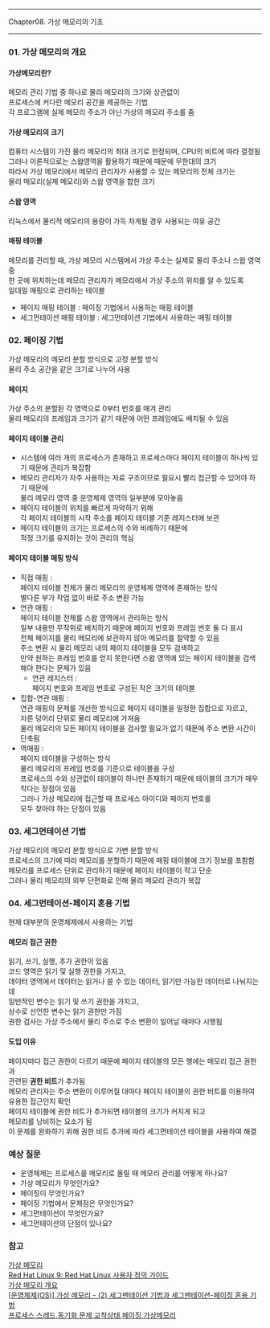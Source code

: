 -----

Chapter08. 가상 메모리의 기초

-----  

### 01. 가상 메모리의 개요
#### 가상메모리란?
메모리 관리 기법 중 하나로 물리 메모리의 크기와 상관없이  
프로세스에 커다란 메모리 공간을 제공하는 기법  
각 프로그램에 실제 메모리 주소가 아닌 가상의 메모리 주소를 줌

#### 가상 메모리의 크기
컴퓨터 시스템이 가진 물리 메모리의 최대 크기로 한정되며,
CPU의 비트에 따라 결정됨  
그러나 이론적으로는 스왑영역을 활용하기 때문에 때문에 무한대의 크기  
따라서 가상 메모리에서 메모리 관리자가 사용할 수 있는 메모리의 전체 크기는  
물리 메모리(실제 메모리)와 스왑 영역을 합한 크기  

#### 스왑 영역
리눅스에서 물리적 메모리의 용량이 가득 차게될 경우 사용되는 여유 공간

#### 매핑 테이블  
메모리를 관리할 때, 가상 메모리 시스템에서 가상 주소는 실제로 물리 주소나 스왑 영역 중  
한 곳에 위치하는데 메모리 관리자가 메모리에서 가상 주소의 위치를 알 수 있도록  
일대일 매핑으로 관리하는 테이블  

* 페이지 매핑 테이블 : 페이징 기법에서 사용하는 매핑 테이블  
* 세그먼테이션 매핑 테이블 : 세그먼테이션 기법에서 사용하는 매핑 테이블


### 02. 페이징 기법
가상 메모리의 메모리 분할 방식으로 고정 분할 방식  
물리 주소 공간을 같은 크기로 나누어 사용  
#### 페이지  
가상 주소의 분할된 각 영역으로 0부터 번호를 매겨 관리  
물리 메모리의 프레임과 크기가 같기 때문에 어떤 프레임에도 배치될 수 있음  

#### 페이지 테이블 관리  
* 시스템에 여러 개의 프로세스가 존재하고 프로세스마다 페이지 테이블이 하나씩 있기 때문에 관리가 복잡함  
* 메모리 관리자가 자주 사용하는 자료 구조이므로 필요시 빨리 접근할 수 있어야 하기 때문에  
  물리 메모리 영역 중 운영체제 영역의 일부분에 모아놓음  
* 페이지 테이블의 위치를 빠르게 파악하기 위해  
  각 페이지 테이블의 시작 주소를 페이지 테이블 기준 레지스터에 보관
* 페이지 테이블의 크기는 프로세스의 수와 비례하기 때문에  
  적정 크기를 유지하는 것이 관리의 핵심  

#### 페이지 테이블 매핑 방식  
* 직접 매핑 :  
  페이지 테이블 전체가 물리 메모리의 운영체제 영역에 존재하는 방식  
  별다른 부가 작업 없이 바로 주소 변환 가능  
* 연관 매핑 :  
  페이지 테이블 전체를 스왑 영역에서 관리하는 방식  
  일부 내용만 무작위로 배치하기 때문에 페이지 번호와 프레임 번호 둘 다 표시  
  전체 페이지를 물리 메모리에 보관하지 않아 메모리를 절약할 수 있음  
  주소 변환 시 물리 메모리 내의 페이지 테이블을 모두 검색하고  
  만약 원하는 프레임 번호를 얻지 못한다면 스왑 영역에 있는 페이지 테이블을 검색해야 한다는 문제가 있음  
  * 연관 레지스터 :  
    페이지 번호와 프레임 번호로 구성된 작은 크기의 테이블
* 집합-연관 매핑 :  
  연관 매핑의 문제를 개선한 방식으로 페이지 테이블을 일정한 집합으로 자르고,  
  자른 덩어리 단위로 물리 메모리에 가져옴  
  물리 메모리의 모든 페이지 테이블을 검사할 필요가 없기 때문에 주소 변환 시간이 단축됨
* 역매핑 :  
  페이지 테이블을 구성하는 방식  
  물리 메모리의 프레임 번호를 기준으로 테이블을 구성  
  프로세스의 수와 상관없이 테이블이 하나만 존재하기 때문에 테이블의 크기가 매우 작다는 장점이 있음  
  그러나 가상 메모리에 접근할 때 프로세스 아이디와 페이지 번호를  
  모두 찾아야 하는 단점이 있음

### 03. 세그먼테이션 기법
가상 메모리의 메모리 분할 방식으로 가변 분할 방식  
프로세스의 크기에 따라 메모리를 분할하기 때문에 매핑 테이블에 크기 정보를 포함함  
메모리를 프로세스 단위로 관리하기 때문에 페이지 테이블이 작고 단순  
그러나 물리 메모리의 외부 단편화로 인해 물리 메모리 관리가 복잡  

### 04. 세그먼테이션-페이지 혼용 기법  
현재 대부분의 운영체제에서 사용하는 기법  

#### 메모리 접근 권한  
읽기, 쓰기, 실행, 추가 권한이 있음  
코드 영역은 읽기 및 실행 권한을 가지고,  
데이터 영역에서 데이터는 읽거나 쓸 수 있는 데이터, 읽기만 가능한 데이터로 나눠지는데  
일반적인 변수는 읽기 및 쓰기 권한을 가지고,  
상수로 선언한 변수는 읽기 권한만 가짐  
권한 검사는 가상 주소에서 물리 주소로 주소 변환이 일어날 때마다 시행됨  

#### 도입 이유  
페이지마다 접근 권한이 다르기 때문에 페이지 테이블의 모든 행에는 메모리 접근 권한과  
관련된 **권한 비트**가 추가됨  
메모리 관리자는 주소 변환이 이루어질 대마다 페이지 테이블의 권한 비트를 이용하여  
유용한 접근인지 확인  
페이지 테이블에 권한 비트가 추가되면 테이블의 크기가 커지게 되고  
메모리를 낭비하는 요소가 됨  
이 문제를 완화하기 위해 권한 비트 추가에 따라 세그먼테이션 테이블을 사용하여 해결


### 예상 질문
* 운영체제는 프로세스를 메모리로 올릴 때 메모리 관리를 어떻게 하나요?
* 가상 메모리가 무엇인가요?
* 페이징이 무엇인가요?
* 페이징 기법에서 문제점은 무엇인가요?
* 세그먼테이션이 무엇인가요?
* 세그먼테이션의 단점이 있나요?

### 참고  
[가상 메모리](https://ko.wikipedia.org/wiki/%EA%B0%80%EC%83%81_%EB%A9%94%EB%AA%A8%EB%A6%AC)  
[Red Hat Linux 9: Red Hat Linux 사용자 정의 가이드](http://coffeenix.net/doc/RH-DOCS/rhl-cg-ko-9/ch-swapspace.html)  
[가상 메모리 개요](https://velog.io/@chappi/OS%EB%8A%94-%ED%95%A0%EA%BB%80%EB%8D%B0-%ED%95%B5%EC%8B%AC%EB%A7%8C-%ED%95%A9%EB%8B%88%EB%8B%A4.-14%ED%8E%B8-%EA%B0%80%EC%83%81-%EB%A9%94%EB%AA%A8%EB%A6%AC-%EA%B0%9C%EC%9A%94-%ED%8E%98%EC%9D%B4%EC%A7%95)  
[[운영체제(OS)] 가상 메모리 - (2) 세그멘테이션 기법과 세그멘테이션-페이징 혼용 기법](https://kjhoon0330.tistory.com/entry/%EC%9A%B4%EC%98%81%EC%B2%B4%EC%A0%9COS-%EA%B0%80%EC%83%81-%EB%A9%94%EB%AA%A8%EB%A6%AC-2-%EC%84%B8%EA%B7%B8%EB%A9%98%ED%85%8C%EC%9D%B4%EC%85%98-%EA%B8%B0%EB%B2%95%EA%B3%BC-%EC%84%B8%EA%B7%B8%EB%A9%98%ED%85%8C%EC%9D%B4%EC%85%98-%ED%8E%98%EC%9D%B4%EC%A7%95-%ED%98%BC%EC%9A%A9-%EA%B8%B0%EB%B2%95)  
[프로세스,스레드,동기화 문제,교착상태,페이징,가상메모리](https://onejunu.tistory.com/159)

